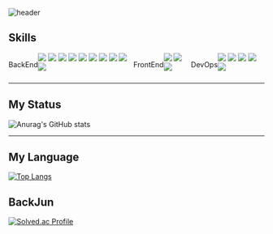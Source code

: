 
![header](https://capsule-render.vercel.app/api?type=waving&color=auto&height=150&section=header&text=Seunggu's%20Page&fontSize=90)

## Skills
<div style="display:flex;align-items:center; justify-content:space-around; align-items:stretch">
  <p>BackEnd</p>
  <div>
    <img src="https://img.shields.io/badge/JAVA-red?style=for-the-badge&logo=OpenJDK&logoColor=white">
    <img src="https://img.shields.io/badge/Spring-6DB33F?style=for-the-badge&logo=Spring&logoColor=white">
    <img src="https://img.shields.io/badge/SpringBoot-6DB33F?style=for-the-badge&logo=SpringBoot&logoColor=white">
    <img src="https://img.shields.io/badge/SpringSecurity-6DB33F?style=for-the-badge&logo=SpringSecurity&logoColor=white">
    <img src="https://img.shields.io/badge/Hibernate-grey?style=for-the-badge&logo=Hibernate&logoColor=white">
    <img src="https://img.shields.io/badge/oracle-F80000?style=for-the-badge&logo=oracle&logoColor=white">
    <img src="https://img.shields.io/badge/flyway-E34F26?style=for-the-badge&logo=flyway&logoColor=white">
    <img src="https://img.shields.io/badge/mysql-4479A1?style=for-the-badge&logo=mysql&logoColor=white">
    <img src="https://img.shields.io/badge/firebase-61DAFB?style=for-the-badge&logo=firebase&logoColor=black">
    <img src="https://img.shields.io/badge/mariaDB-003545?style=for-the-badge&logo=mariaDB&logoColor=white">
  </div>
  
  <p>FrontEnd</p>
  <div>
    <img src="https://img.shields.io/badge/vue.js-4FC08D?style=for-the-badge&logo=vue.js&logoColor=white">
    <img src="https://img.shields.io/badge/javascript-F7DF1E?style=for-the-badge&logo=javascript&logoColor=black">
    <img src="https://img.shields.io/badge/jquery-0769AD?style=for-the-badge&logo=jquery&logoColor=white">
  </div>
  <p>DevOps</p>
  <div>
    <img src="https://img.shields.io/badge/nginx-1572B6?style=for-the-badge&logo=nginx&logoColor=white">
    <img src="https://img.shields.io/badge/gitlab-7952B3?style=for-the-badge&logo=gitlab&logoColor=white">
    <img src="https://img.shields.io/badge/github-181717?style=for-the-badge&logo=github&logoColor=white">
    <img src="https://img.shields.io/badge/linux-FCC624?style=for-the-badge&logo=linux&logoColor=black">
    <img src="https://img.shields.io/badge/aws-232F3E?style=for-the-badge&logo=Amazon AWS&logoColor=white">
  </div>
</div>

--- 

<div>

## My Status
![Anurag's GitHub stats](https://github-readme-stats.vercel.app/api?username=seunggulee1007&show_icons=true&theme=shades-of-purple)

--- 

## My Language
[![Top Langs](https://github-readme-stats.vercel.app/api/top-langs/?username=seunggulee1007)](https://github.com/seunggulee1007)
  
  
## BackJun
[![Solved.ac Profile](http://mazassumnida.wtf/api/generate_badge?boj=leesg107)](https://solved.ac/leesg107)
  
</div>
